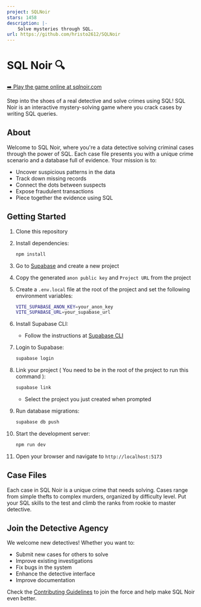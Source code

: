 ```yaml
---
project: SQLNoir
stars: 1458
description: |-
    Solve mysteries through SQL.
url: https://github.com/hristo2612/SQLNoir
---
```


# SQL Noir 🔍

[➡️ Play the game online at sqlnoir.com](https://sqlnoir.com)

Step into the shoes of a real detective and solve crimes using SQL! SQL Noir is an interactive mystery-solving game where you crack cases by writing SQL queries.

## About

Welcome to SQL Noir, where you're a data detective solving criminal cases through the power of SQL. Each case file presents you with a unique crime scenario and a database full of evidence. Your mission is to:

- Uncover suspicious patterns in the data
- Track down missing records
- Connect the dots between suspects
- Expose fraudulent transactions
- Piece together the evidence using SQL

## Getting Started

1. Clone this repository
2. Install dependencies:
   ```bash
   npm install
   ```
3. Go to [Supabase](https://supabase.com/) and create a new project
4. Copy the generated `anon public key` and `Project URL` from the project
5. Create a `.env.local` file at the root of the project and set the following environment variables:
   ```bash
   VITE_SUPABASE_ANON_KEY=your_anon_key
   VITE_SUPABASE_URL=your_supabase_url
   ```
6. Install Supabase CLI:

   - Follow the instructions at [Supabase CLI](https://supabase.com/docs/guides/local-development/cli/getting-started)

7. Login to Supabase:

   ```bash
   supabase login
   ```

8. Link your project ( You need to be in the root of the project to run this command ):

   ```bash
   supabase link
   ```

   - Select the project you just created when prompted

9. Run database migrations:

   ```bash
   supabase db push
   ```

10. Start the development server:

    ```bash
    npm run dev
    ```

11. Open your browser and navigate to `http://localhost:5173`

## Case Files

Each case in SQL Noir is a unique crime that needs solving. Cases range from simple thefts to complex murders, organized by difficulty level. Put your SQL skills to the test and climb the ranks from rookie to master detective.

## Join the Detective Agency

We welcome new detectives! Whether you want to:

- Submit new cases for others to solve
- Improve existing investigations
- Fix bugs in the system
- Enhance the detective interface
- Improve documentation

Check the [Contributing Guidelines](CONTRIBUTING.md) to join the force and help make SQL Noir even better.

